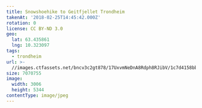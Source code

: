 ```yaml
---
title: Snowshoehike to Geitfjellet Trondheim
takenAt: '2018-02-25T14:45:42.000Z'
rotation: 0
license: CC BY-ND 3.0
geo:
  lat: 63.435861
  lng: 10.323097
tags:
  - trondheim
url: >-
  //images.ctfassets.net/bncv3c2gt878/17UxvmNeDnA8Rdph8RJibV/1c7d4158bb63342777bf52e30d61399b/snowshoehike-to-geitfjellet-trondheim_38670163170_o
size: 7070755
image:
  width: 3006
  height: 5344
contentType: image/jpeg
---
```


